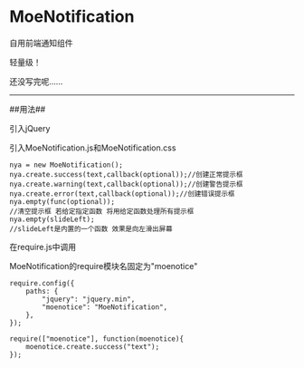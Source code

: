 # MoeNotification
自用前端通知组件

轻量级！

还没写完呢……

------

##用法##

引入jQuery

引入MoeNotification.js和MoeNotification.css

```
nya = new MoeNotification();
nya.create.success(text,callback(optional));//创建正常提示框
nya.create.warning(text,callback(optional));//创建警告提示框
nya.create.error(text,callback(optional));//创建错误提示框
nya.empty(func(optional));
//清空提示框 若给定指定函数 将用给定函数处理所有提示框
nya.empty(slideLeft);
//slideLeft是内置的一个函数 效果是向左滑出屏幕
```

在require.js中调用


MoeNotification的require模块名固定为"moenotice"

```
require.config({
	paths: {
		"jquery": "jquery.min",
		"moenotice": "MoeNotification",
	},
});

require(["moenotice"], function(moenotice){
	moenotice.create.success("text");
});
```